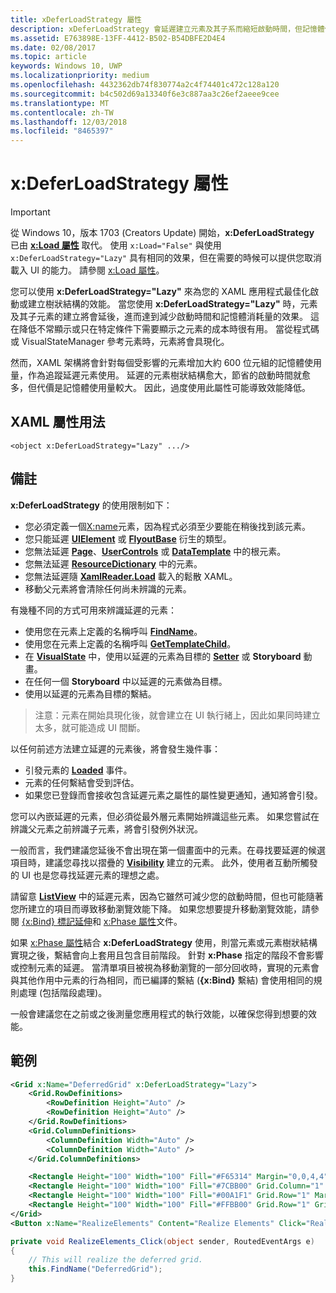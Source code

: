 ```yaml
---
title: xDeferLoadStrategy 屬性
description: xDeferLoadStrategy 會延遲建立元素及其子系而縮短啟動時間，但記憶體使用量會略為增加。每個受影響的元素會增加約 600 個位元組的記憶體使用量。
ms.assetid: E763898E-13FF-4412-B502-B54DBFE2D4E4
ms.date: 02/08/2017
ms.topic: article
keywords: Windows 10, UWP
ms.localizationpriority: medium
ms.openlocfilehash: 4432362db74f830774a2c4f74401c472c128a120
ms.sourcegitcommit: b4c502d69a13340f6e3c887aa3c26ef2aeee9cee
ms.translationtype: MT
ms.contentlocale: zh-TW
ms.lasthandoff: 12/03/2018
ms.locfileid: "8465397"
---
```

# <a name="xdeferloadstrategy-attribute"></a>x:DeferLoadStrategy 屬性

> [!IMPORTANT]
> 從 Windows 10，版本 1703 (Creators Update) 開始，**x:DeferLoadStrategy** 已由 [**x:Load 屬性**](x-load-attribute.md) 取代。 使用 `x:Load="False"` 與使用 `x:DeferLoadStrategy="Lazy"` 具有相同的效果，但在需要的時候可以提供您取消載入 UI 的能力。 請參閱 [x:Load 屬性](x-load-attribute.md)。

您可以使用 **x:DeferLoadStrategy="Lazy"** 來為您的 XAML 應用程式最佳化啟動或建立樹狀結構的效能。 當您使用 **x:DeferLoadStrategy="Lazy"** 時，元素及其子元素的建立將會延後，進而達到減少啟動時間和記憶體消耗量的效果。 這在降低不常顯示或只在特定條件下需要顯示之元素的成本時很有用。 當從程式碼或 VisualStateManager 參考元素時，元素將會具現化。

然而，XAML 架構將會針對每個受影響的元素增加大約 600 位元組的記憶體使用量，作為追蹤延遲元素使用。 延遲的元素樹狀結構愈大，節省的啟動時間就愈多，但代價是記憶體使用量較大。 因此，過度使用此屬性可能導致效能降低。

## <a name="xaml-attribute-usage"></a>XAML 屬性用法

``` syntax
<object x:DeferLoadStrategy="Lazy" .../>
```

## <a name="remarks"></a>備註

**x:DeferLoadStrategy** 的使用限制如下：

- 您必須定義一個[X:name](x-name-attribute.md)元素，因為程式必須至少要能在稍後找到該元素。
- 您只能延遲 [**UIElement**](https://msdn.microsoft.com/library/windows/apps/br208911) 或 [**FlyoutBase**](https://msdn.microsoft.com/library/windows/apps/dn279249) 衍生的類型。
- 您無法延遲 [**Page**](https://msdn.microsoft.com/library/windows/apps/windows.ui.xaml.controls.page)、[**UserControls**](https://msdn.microsoft.com/library/windows/apps/windows.ui.xaml.controls.usercontrol) 或 [**DataTemplate**](https://msdn.microsoft.com/library/windows/apps/br242348) 中的根元素。
- 您無法延遲 [**ResourceDictionary**](https://msdn.microsoft.com/library/windows/apps/br208794) 中的元素。
- 您無法延遲隨 [**XamlReader.Load**](https://msdn.microsoft.com/library/windows/apps/br228048) 載入的鬆散 XAML。
- 移動父元素將會清除任何尚未辨識的元素。

有幾種不同的方式可用來辨識延遲的元素：

- 使用您在元素上定義的名稱呼叫 [**FindName**](https://msdn.microsoft.com/library/windows/apps/br208715)。
- 使用您在元素上定義的名稱呼叫 [**GetTemplateChild**](https://msdn.microsoft.com/library/windows/apps/br209416)。
- 在 [**VisualState**](https://msdn.microsoft.com/library/windows/apps/br209007) 中，使用以延遲的元素為目標的 [**Setter**](https://msdn.microsoft.com/library/windows/apps/br208817) 或 **Storyboard** 動畫。
- 在任何一個 **Storyboard** 中以延遲的元素做為目標。
- 使用以延遲的元素為目標的繫結。

> 注意：元素在開始具現化後，就會建立在 UI 執行緒上，因此如果同時建立太多，就可能造成 UI 間斷。

以任何前述方法建立延遲的元素後，將會發生幾件事：

- 引發元素的 [**Loaded**](https://msdn.microsoft.com/library/windows/apps/br208723) 事件。
- 元素的任何繫結會受到評估。
- 如果您已登錄而會接收包含延遲元素之屬性的屬性變更通知，通知將會引發。

您可以內嵌延遲的元素，但必須從最外層元素開始辨識這些元素。 如果您嘗試在辨識父元素之前辨識子元素，將會引發例外狀況。

一般而言，我們建議您延後不會出現在第一個畫面中的元素。在尋找要延遲的候選項目時，建議您尋找以摺疊的 [**Visibility**](https://msdn.microsoft.com/library/windows/apps/br208992) 建立的元素。 此外，使用者互動所觸發的 UI 也是您尋找延遲元素的理想之處。

請留意 [**ListView**](https://msdn.microsoft.com/library/windows/apps/br242878) 中的延遲元素，因為它雖然可減少您的啟動時間，但也可能隨著您所建立的項目而導致移動瀏覽效能下降。 如果您想要提升移動瀏覽效能，請參閱 [{x:Bind} 標記延伸](x-bind-markup-extension.md)和 [x:Phase 屬性](x-phase-attribute.md)文件。

如果 [x:Phase 屬性](x-phase-attribute.md)結合 **x:DeferLoadStrategy** 使用，則當元素或元素樹狀結構實現之後，繫結會向上套用且包含目前階段。 針對 **x:Phase** 指定的階段不會影響或控制元素的延遲。 當清單項目被視為移動瀏覽的一部分回收時，實現的元素會與其他作用中元素的行為相同，而已編譯的繫結 (**{x:Bind}** 繫結) 會使用相同的規則處理 (包括階段處理)。

一般會建議您在之前或之後測量您應用程式的執行效能，以確保您得到想要的效能。

## <a name="example"></a>範例

```xml
<Grid x:Name="DeferredGrid" x:DeferLoadStrategy="Lazy">
    <Grid.RowDefinitions>
        <RowDefinition Height="Auto" />
        <RowDefinition Height="Auto" />
    </Grid.RowDefinitions>
    <Grid.ColumnDefinitions>
        <ColumnDefinition Width="Auto" />
        <ColumnDefinition Width="Auto" />
    </Grid.ColumnDefinitions>

    <Rectangle Height="100" Width="100" Fill="#F65314" Margin="0,0,4,4" />
    <Rectangle Height="100" Width="100" Fill="#7CBB00" Grid.Column="1" Margin="4,0,0,4" />
    <Rectangle Height="100" Width="100" Fill="#00A1F1" Grid.Row="1" Margin="0,4,4,0" />
    <Rectangle Height="100" Width="100" Fill="#FFBB00" Grid.Row="1" Grid.Column="1" Margin="4,4,0,0" />
</Grid>
<Button x:Name="RealizeElements" Content="Realize Elements" Click="RealizeElements_Click"/>
```

```csharp
private void RealizeElements_Click(object sender, RoutedEventArgs e)
{
    // This will realize the deferred grid.
    this.FindName("DeferredGrid");
}
```
